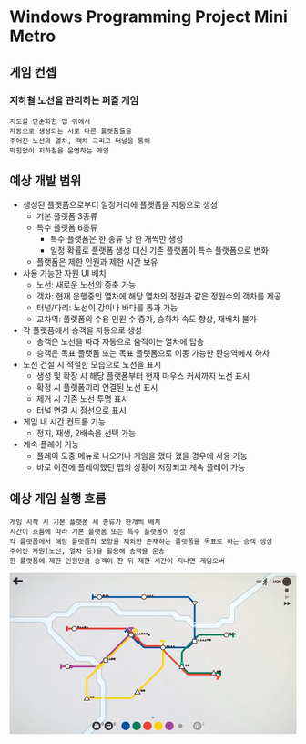Windows Programming Project Mini Metro
==========

게임 컨셉
---------

### 지하철 노선을 관리하는 퍼즐 게임
    
    지도를 단순화한 맵 위에서
    자동으로 생성되는 서로 다른 플랫폼들을
    주어진 노선과 열차, 객차 그리고 터널을 통해
    막힘없이 지하철을 운영하는 게임

예상 개발 범위
---------

- 생성된 플랫폼으로부터 일정거리에 플랫폼을 자동으로 생성
  + 기본 플랫폼 3종류
  + 특수 플랫폼 6종류
    * 특수 플랫폼은 한 종류 당 한 개씩만 생성
    * 일정 확률로 플랫폼 생성 대신 기존 플랫폼이 특수 플랫폼으로 변화
  + 플랫폼은 제한 인원과 제한 시간 보유
- 사용 가능한 자원 UI 배치
  + 노선: 새로운 노선의 증축 가능
  + 객차: 현재 운행중인 열차에 해당 열차의 정원과 같은 정원수의 객차를 제공
  + 터널/다리: 노선이 강이나 바다를 통과 가능
  + 교차역: 플랫폼의 수용 인원 수 증가, 승하차 속도 향상, 재배치 불가
- 각 플랫폼에서 승객을 자동으로 생성
  + 승객은 노선을 따라 자동으로 움직이는 열차에 탑승
  + 승객은 목표 플랫폼 또는 목표 플랫폼으로 이동 가능한 환승역에서 하차
- 노선 건설 시 적절한 모습으로 노선을 표시
  + 생성 및 확장 시 해당 플랫폼부터 현재 마우스 커서까지 노선 표시
  + 확정 시 플랫폼끼리 연결된 노선 표시
  + 제거 시 기존 노선 투명 표시
  + 터널 연결 시 점선으로 표시
- 게임 내 시간 컨트롤 기능
  + 정지, 재생, 2배속을 선택 가능
- 계속 플레이 기능
  + 플레이 도중 메뉴로 나오거나 게임을 껐다 켰을 경우에 사용 가능
  + 바로 이전에 플레이했던 맵의 상황이 저장되고 계속 플레이 가능

예상 게임 실행 흐름
------------------

    게임 시작 시 기본 플랫폼 세 종류가 한개씩 배치
    시간이 흐름에 따라 기본 플랫폼 또는 특수 플랫폼이 생성
    각 플랫폼에서 해당 플랫폼의 모양을 제외한 존재하는 플랫폼을 목표로 하는 승객 생성
    주어진 자원(노선, 열차 등)을 활용해 승객을 운송
    한 플랫폼에 제한 인원만큼 승객이 찬 뒤 제한 시간이 지나면 게임오버

![Alt text](/mini_metro.jpg "MiniMetro")
